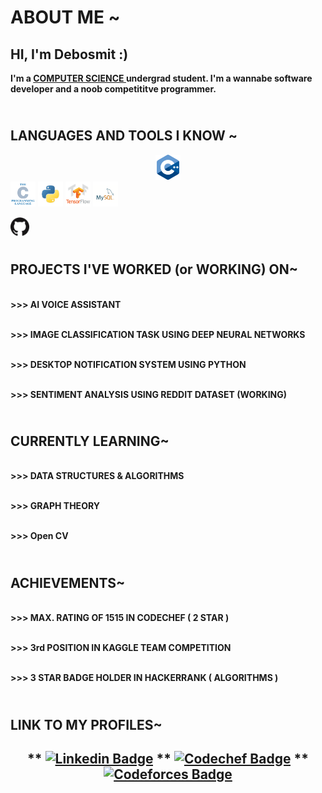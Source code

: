# ABOUT ME ~

## HI, I'm Debosmit :)

<b> I'm a <u> COMPUTER SCIENCE </u> undergrad student. I'm a wannabe software developer and a noob competititve programmer.</b>

## <br> LANGUAGES AND TOOLS I KNOW ~

<center><img src="https://raw.githubusercontent.com/github/explore/80688e429a7d4ef2fca1e82350fe8e3517d3494d/topics/cpp/cpp.png" width="40px" class="center" /> </center>

<img src="https://raw.githubusercontent.com/github/explore/80688e429a7d4ef2fca1e82350fe8e3517d3494d/topics/c/c.png" width="40px" />

<img src="https://raw.githubusercontent.com/github/explore/80688e429a7d4ef2fca1e82350fe8e3517d3494d/topics/python/python.png" width="40px" />

<img src="https://raw.githubusercontent.com/github/explore/80688e429a7d4ef2fca1e82350fe8e3517d3494d/topics/tensorflow/tensorflow.png" width="40px" />

<img src="https://raw.githubusercontent.com/github/explore/80688e429a7d4ef2fca1e82350fe8e3517d3494d/topics/mysql/mysql.png" width="40px" />



<img align="left" alt="GitHub" width="30px" src="https://raw.githubusercontent.com/github/explore/78df643247d429f6cc873026c0622819ad797942/topics/github/github.png" /><br>

## <br>  PROJECTS I'VE WORKED (or WORKING) ON~

<br> <b>>>> AI VOICE ASSISTANT
    
<br> <b>>>> IMAGE CLASSIFICATION TASK USING DEEP NEURAL NETWORKS

<br> <b>>>> DESKTOP NOTIFICATION SYSTEM USING PYTHON

<br>>>> SENTIMENT ANALYSIS USING REDDIT DATASET (WORKING) </b>

## <br> CURRENTLY LEARNING~
<br> <b> >>> DATA STRUCTURES & ALGORITHMS </b>

<br> <b> >>> GRAPH THEORY </b>

<br> <b> >>> Open CV </b>

## <br> ACHIEVEMENTS~
<br> <b> >>> MAX. RATING OF 1515 IN CODECHEF ( 2 STAR ) </b>
    
<br> <b> >>> 3rd POSITION IN KAGGLE TEAM COMPETITION
    
 <br>    >>> 3 STAR BADGE HOLDER IN HACKERRANK ( ALGORITHMS ) </b>

## <br>  LINK TO MY PROFILES~

## <center> ** [![Linkedin Badge](https://img.shields.io/badge/-Debosmit_Neogi-blue?style=flat-square&logo=Linkedin&logoColor=white&link=https://www.linkedin.com/in/debosmit-neogi/)](https://www.linkedin.com/in/debosmit-neogi/)  ** [![Codechef Badge](https://img.shields.io/badge/-debosmit-c14438?style=flat-square&labelColor=9a7b4ff&logo=codechef&logoColor=whitelink=https://www.codechef.com/users/debosmit)](www.codechef.com/users/debosmit)  ** [![Codeforces Badge](https://img.shields.io/badge/-debosmit__2001-03a57a?style=flat-square&labelColor=FFFFFF&logo=codeforces&logoColor=whitelink=https://https://codeforces.com/profile/debosmit_2001)](https://codeforces.com/profile/debosmit_2001)</center>


